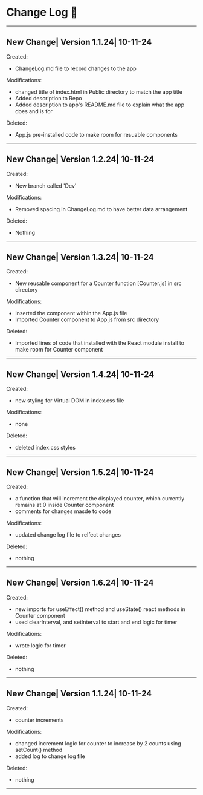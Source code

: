 # Change Log :notebook:
--------------------------------------

## New Change| Version 1.1.24| 10-11-24

Created:
- ChangeLog.md file to record changes to the app

Modifications:
- changed title of index.html in Public directory to match the app title
- Added description to Repo 
- Added description to app's README.md file to explain what the app does and is for

Deleted:
- App.js pre-installed code to make room for resuable components
--------------------------------------
## New Change| Version 1.2.24| 10-11-24

Created:
- New branch called 'Dev'

Modifications:
- Removed spacing in ChangeLog.md to have better data arrangement

Deleted: 
- Nothing
---------------------------------------
## New Change| Version 1.3.24| 10-11-24

Created:
- New reusable component for a Counter function [Counter.js] in src directory

Modifications:
- Inserted the component within the App.js file
- Imported Counter component to App.js from src directory

Deleted:
- Imported lines of code that installed with the React module install to make room for Counter component
---------------------------------------
## New Change| Version 1.4.24| 10-11-24

Created:
- new styling for Virtual DOM in index.css file

Modifications:
- none

Deleted:
- deleted index.css styles 
---------------------------------------
## New Change| Version 1.5.24| 10-11-24

Created:
- a function that will increment the displayed counter, which currently remains at 0 inside Counter component
- comments for changes masde to code


Modifications:
- updated change log file to relfect changes

Deleted:
- nothing
---------------------------------------
## New Change| Version 1.6.24| 10-11-24

Created:
- new imports for useEffect() method and useState() react methods in Counter component
- used clearInterval, and setInterval to start and end logic for timer

Modifications:
- wrote logic for timer


Deleted:
- nothing
---------------------------------------
## New Change| Version 1.1.24| 10-11-24

Created:
- counter increments

Modifications:
- changed increment logic for counter to increase by 2 counts using setCount() method
- added log to change log file

Deleted:
- nothing
--------------------------------------

